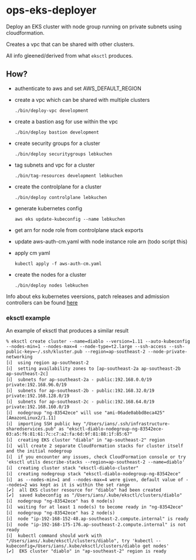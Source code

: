 # ops-eks-deployer

Deploy an EKS cluster with node group running on private subnets using cloudformation.

Creates a vpc that can be shared with other clusters.

All info gleened/derived from what `eksctl` produces.

## How?

* authenticate to aws and set AWS_DEFAULT_REGION

* create a vpc which can be shared with multiple clusters

  ```
  ./bin/deploy-vpc development
  ```

* create a bastion asg for use within the vpc

  ```
  ./bin/deploy bastion development
  ```

* create security groups for a cluster

  ```
  ./bin/deploy securitygroups lebkuchen
  ```

* tag subnets and vpc for a cluster

  ```
  ./bin/tag-resources development lebkuchen
  ```

* create the controlplane for a cluster

  ```
  ./bin/deploy controlplane lebkuchen
  ```

* generate kubernetes config

  ```
  aws eks update-kubeconfig --name lebkuchen
  ```

* get arn for node role from controlplane stack exports
* update aws-auth-cm.yaml with node instance role arn (todo script this)
* apply cm yaml
  ```
  kubectl apply -f aws-auth-cm.yaml
  ```

* create the nodes for a cluster
  ```
  ./bin/deploy nodes lebkuchen
  ```

Info about eks kubernetes veersions, patch releases and admission controllers can be found [here](https://docs.aws.amazon.com/eks/latest/userguide/platform-versions.html)


### eksctl example

An example of eksctl that produces a similar result

```
% eksctl create cluster --name=diablo --version=1.11 --auto-kubeconfig --nodes-min=1 --nodes-max=4 --node-type=t2.large --ssh-access --ssh-public-key=~/.ssh/kluster.pub --region=ap-southeast-2 --node-private-networking
[ℹ]  using region ap-southeast-2
[ℹ]  setting availability zones to [ap-southeast-2a ap-southeast-2b ap-southeast-2c]
[ℹ]  subnets for ap-southeast-2a - public:192.168.0.0/19 private:192.168.96.0/19
[ℹ]  subnets for ap-southeast-2b - public:192.168.32.0/19 private:192.168.128.0/19
[ℹ]  subnets for ap-southeast-2c - public:192.168.64.0/19 private:192.168.160.0/19
[ℹ]  nodegroup "ng-83542ece" will use "ami-06ade0abbd8eca425" [AmazonLinux2/1.11]
[ℹ]  importing SSH public key "/Users/ians/.ssh/infrastructure-sharedservices.pub" as "eksctl-diablo-nodegroup-ng-83542ece-03:a5:f6:81:61:7c:c7:a2:fa:6d:9f:81:88:1f:85:67"
[ℹ]  creating EKS cluster "diablo" in "ap-southeast-2" region
[ℹ]  will create 2 separate CloudFormation stacks for cluster itself and the initial nodegroup
[ℹ]  if you encounter any issues, check CloudFormation console or try 'eksctl utils describe-stacks --region=ap-southeast-2 --name=diablo'
[ℹ]  creating cluster stack "eksctl-diablo-cluster"
[ℹ]  creating nodegroup stack "eksctl-diablo-nodegroup-ng-83542ece"
[ℹ]  as --nodes-min=1 and --nodes-max=4 were given, default value of --nodes=2 was kept as it is within the set range
[✔]  all EKS cluster resource for "diablo" had been created
[✔]  saved kubeconfig as "/Users/ians/.kube/eksctl/clusters/diablo"
[ℹ]  nodegroup "ng-83542ece" has 0 node(s)
[ℹ]  waiting for at least 1 node(s) to become ready in "ng-83542ece"
[ℹ]  nodegroup "ng-83542ece" has 2 node(s)
[ℹ]  node "ip-192-168-152-48.ap-southeast-2.compute.internal" is ready
[ℹ]  node "ip-192-168-175-176.ap-southeast-2.compute.internal" is not ready
[ℹ]  kubectl command should work with "/Users/ians/.kube/eksctl/clusters/diablo", try 'kubectl --kubeconfig=/Users/ians/.kube/eksctl/clusters/diablo get nodes'
[✔]  EKS cluster "diablo" in "ap-southeast-2" region is ready

```
